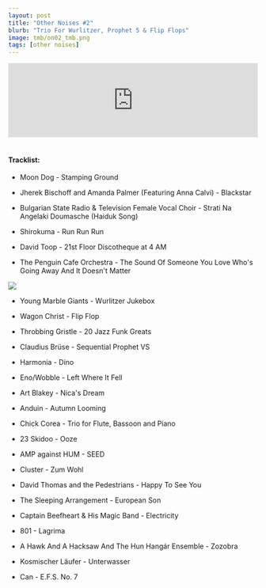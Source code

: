 ```yaml
---
layout: post
title: "Other Noises #2"
blurb: "Trio For Wurlitzer, Prophet 5 & Flip Flops"
image: tmb/on02_tmb.png
tags: [other noises]
---
```



<iframe scrolling="no" id="hearthis_at_track_3028674" width="100%" height="150" src="https://hearthis.at/embed/3028674/transparent_black/?hcolor=&color=&style=2&block_size=2&block_space=1&background=1&waveform=0&cover=0&autoplay=0&css=" frameborder="0" allowtransparency allow="autoplay"><p>Listen to <a href="https://hearthis.at/zerocc/other-noises-2-22817/" target="_blank">Other Noises #2 (22/8/17)</a> <span>by</span><a href="https://hearthis.at/zerocc/" target="_blank" >Zero</a> <span>on</span> <a href="https://hearthis.at/" target="_blank">hearthis.at</a></p></iframe>
&nbsp;

#### Tracklist:

- Moon Dog - Stamping Ground 

- Jherek Bischoff and Amanda Palmer (Featuring Anna Calvi) - Blackstar
- Bulgarian State Radio & Television Female Vocal Choir - Strati Na Angelaki Doumasche (Haiduk Song) 

- Shirokuma - Run Run Run
- David Toop - 21st Floor Discotheque at 4 AM
- The Penguin Cafe Orchestra - The Sound Of Someone You Love Who's Going Away And It Doesn't Matter

![](https://lh3.googleusercontent.com/ZQnVzxNW_pRHmT5Dru6sDgFtdLYeqePJMEDSUe6yKSDovWjfPmRLbd_ql1a0fhQO1tmz4vGGOt2xJPsoKMUzI9OfBXN2vf2dzZLXcUYK4jzBDG2tyXo2xbPB0WSWoOvHMZQ8jbG0raqZHsM9z5EIT2gPpJUVWulpdOcmc0BEVaw0Yr2x9XvbjP1yhsYpmvDFoGfXGeDlYvhNdFcE6C7uvOZtDvuCx6fw5TtzRaZm2ypdxipZbqTn4oncAfzfuJ1B5RbuWmvdM-5s17ExKLsvxtJGCx9Q7GjsJyToGRhQJO8UtARKuFxiQueRBRy3Lb6LlZA1NggorBYZQv35CPHnLWgD5YEowbYOnWBIP4eed5MYcrBVCUV0CMZg91La7taCIe2hmlBIvhSs9u9tQXJV7yyfTvr5byrU8mvYgHbDsLX04weZoWjy7i9JwyJcQGI6yEuxkXm5A0gntEOzlv6GuXupN_wSm8I1_yfcLB8Jc_t04BvX3ydoznQyXWT7ZQRarqHmUX6idUzOVuPsKNHeHqfqVzlkVYAqzRbSpnrEv0NBmp0C5FPjfloTCSPFjXtiPPJAmRRGaLDhN7kU_H8zrnAQyUKwyPITw2NjGFr6QFbcI6nOXkkztyc6oLRm5Sm0K4EVJ-BTXMoNJR3Ba-2vbhwy=s600-no)

- Young Marble Giants - Wurlitzer Jukebox
- Wagon Christ - Flip Flop
- Throbbing Gristle - 20 Jazz Funk Greats

- Claudius Brüse - Sequential Prophet VS
- Harmonia - Dino
- Eno/Wobble - Left Where It Fell

- Art Blakey - Nica's Dream
- Anduin - Autumn Looming
- Chick Corea - Trio for Flute, Bassoon and Piano
- 23 Skidoo - Ooze
- AMP against HUM - SEED
- Cluster - Zum Wohl

- David Thomas and the Pedestrians - Happy To See You
- The Sleeping Arrangement - European Son
- Captain Beefheart & His Magic Band - Electricity

- 801 - Lagrima
- A Hawk And A Hacksaw And The Hun Hangár Ensemble - Zozobra
- Kosmischer Läufer - Unterwasser

- Can - E.F.S. No. 7 
